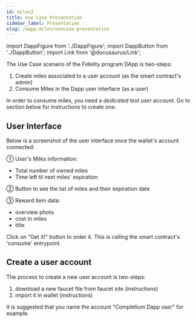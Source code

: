 ```yaml
---
id: miles2
title: Use Case Presentation
sidebar_label: Presentation
slug: /dapp-miles/usecase-presentation
---
```


import DappFigure from '../DappFigure';
import DappButton from '../DappButton';
import Link from '@docusaurus/Link';

The Use Case scenario of the <Link to="/docs/dapp-miles">Fidelity program</Link> DApp is two-steps:

1. <Link to="/docs/dapp-miles/create-miles">Create miles</Link> associated to a user account (as the smart contract's admin)
2. <Link to="/docs/dapp-miles/consume-miles">Consume Miles</Link> in the Dapp <Link to="docs/dapp-miles/usecase-presentation#user-interface">user interface</Link> (as a user)

In order to consume miles, you need a *dedicated test user account*. Go to <Link to="/docs/dapp-miles/usecase-presentation#create-a-user-account">section below</Link> for instructions to create one.
## User Interface

Below is a screenshot of the user interface once the wallet's account connected:

<DappFigure img='miles_screenshot_help.png' width='80%'/>

① User's Miles information:
 * Total number of owned miles
 * Time left til next miles' expiration

② Button to see the list of miles and their expiration date

③ Reward item data:
* overview photo
* cost in miles
* title

Click on "Get it!" button to order it. This is calling the smart contract's 'consume' entrypoint.

## Create a user account

The process to create a new user account is two-steps:
1. download a new faucet file from faucet site (<Link to="/docs/dapp-tools/accounts#create-test-account">instructions</Link>)
2. import it in wallet (<Link to="/docs/dapp-tools/thanos#import-faucet-file">instructions</Link>)

It is suggested that you name the account "Completium Dapp user" for example.
